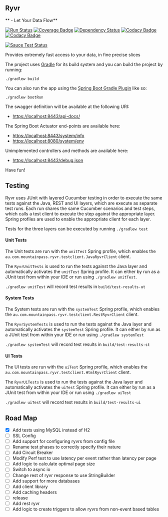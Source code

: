 ## Ryvr 
** - Let Your Data Flow**

[![Run Status](https://api.shippable.com/projects/58eb44005a50220700d2d0c1/badge?branch=master)](https://app.shippable.com/github/mountain-pass/ryvr)
[![Coverage Badge](https://api.shippable.com/projects/58eb44005a50220700d2d0c1/coverageBadge?branch=master)](https://app.shippable.com/github/mountain-pass/ryvr)
[![Dependency Status](https://www.versioneye.com/user/projects/58ee953c0f9f35004e5c4bf2/badge.svg?style=flat-round)](https://www.versioneye.com/user/projects/58ee953c0f9f35004e5c4bf2)
[![Codacy Badge](https://api.codacy.com/project/badge/Grade/7785f1049bd045dda89fcfff65bff3da)](https://www.codacy.com/app/mountain-pass/ryvr?utm_source=github.com&amp;utm_medium=referral&amp;utm_content=mountain-pass/ryvr&amp;utm_campaign=Badge_Grade)
[![Codacy Badge](https://api.codacy.com/project/badge/Coverage/7785f1049bd045dda89fcfff65bff3da)](https://www.codacy.com/app/mountain-pass/ryvr?utm_source=github.com&amp;utm_medium=referral&amp;utm_content=mountain-pass/ryvr&amp;utm_campaign=Badge_Coverage)

[![Sauce Test Status](https://saucelabs.com/browser-matrix/tompahoward.svg)](https://saucelabs.com/u/tompahoward)

Provides extremely fast access to your data, in fine precise slices

The project uses [Gradle](https://gradle.org/) for its build system and you can build the project by running:

    ./gradlew build

You can also run the app using the [Spring Boot Gradle Plugin](http://docs.spring.io/spring-boot/docs/current/reference/html/build-tool-plugins-gradle-plugin.html) like so: 

    ./gradlew bootRun

The swagger definition will be available at the following URI:

 - [https://localhost:8443/api-docs/](http://localhost:8443/api-docs/)

The Spring Boot Actuator end-points are available here:

- [https://localhost:8443/system/info](http://localhost:8443/system/info)
- [https://localhost:8080/system/env](http://localhost:8443/system/env)

Unimplemented controllers and methods are available here:

 - [https://localhost:8443/debug.json](http://localhost:8080/debug.json)

Have fun!

## Testing

Ryvr uses JUnit with layered Cucumber testing in order to execute the same tests against the Java, REST and UI layers, which
are execute as separate test runs. Each run shares the same Cucumber scenarios and test steps, which calls a test 
client to execute the step against the appropriate layer. Spring profiles are used to enable the appropriate client
for each layer.

Tests for the three layers can be executed by running `./gradlew test`

#### Unit Tests

The Unit tests are run with the `unitTest` Spring profile, which enables the
`au.com.mountainpass.ryvr.testclient.JavaRyvrClient` client.

The `RyvrUnitTests` is used to run the tests against the Java layer and automatically activates the `unitTest` Spring
profile. It can either by run as a JUnit test from within your IDE or run using `./gradlew unitTest`.

`./gradlew unitTest` will record test results in `build/test-results-ut`

#### System Tests

The System tests are run with the `systemTest` Spring profile, which enables the
`au.com.mountainpass.ryvr.testclient.RestRyvrClient` client.

The `RyvrSystemTests` is used to run the tests against the Java layer and automatically activates the `systemTest` Spring
profile. It can either by run as a JUnit test from within your IDE or run using `./gradlew systemTest`

`./gradlew systemTest` will record test results in `build/test-results-st`

#### UI Tests

The UI tests are run with the `uiTest` Spring profile, which enables the
`au.com.mountainpass.ryvr.testclient.HtmlRyvrClient` client.

The `RyvrUiTests` is used to run the tests against the Java layer and automatically activates the `uiTest` Spring
profile. It can either by run as a JUnit test from within your IDE or run using `./gradlew uiTest`

`./gradlew uiTest` will record test results in `build/test-results-ui`


## Road Map

 - [X] Add tests using MySQL instead of H2
 - [ ] SSL Config
 - [ ] Add support for configuring ryvrs from config file
 - [ ] Rename test phases to correctly specify their nature
 - [ ] Add Circuit Breaker
 - [ ] Modify Perf test to use latency per event rather than latency per page
 - [ ] Add logic to calculate optimal page size
 - [ ] Switch to async io
 - [ ] Change rest of ryvr response to use StringBuilder
 - [ ] Add support for more databases
 - [ ] Add client library
 - [ ] Add caching headers
 - [ ] release
 - [ ] Add rest ryvr
 - [ ] Add logic to create triggers to allow ryvrs from non-event based tables
